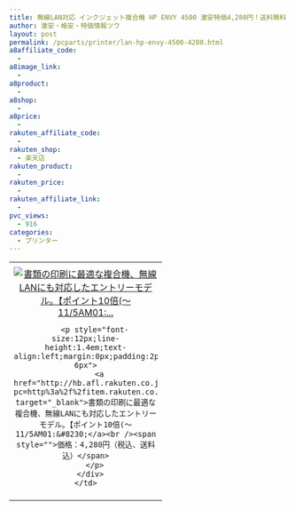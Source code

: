 ```yaml
---
title: 無線LAN対応 インクジェット複合機 HP ENVY 4500 激安特価4,280円！送料無料！
author: 激安・格安・特価情報ツウ
layout: post
permalink: /pcparts/printer/lan-hp-envy-4500-4280.html
a8affiliate_code:
  - 
a8image_link:
  - 
a8product:
  - 
a8shop:
  - 
a8price:
  - 
rakuten_affiliate_code:
  - 
rakuten_shop:
  - 楽天店
rakuten_product:
  - 
rakuten_price:
  - 
rakuten_affiliate_link:
  - 
pvc_views:
  - 916
categories:
  - プリンター
---
```

<table border="0" cellpadding="0" cellspacing="0">
  <tr>
    <td valign="top">
      <div style="border:1px none;margin:0px;padding:6px 0px;width:260px;text-align:center;float:left">
        <a href="http://hb.afl.rakuten.co.jp/hgc/134e3c5e.b55292f9.134e3c5f.d6a9e21a/?pc=http%3a%2f%2fitem.rakuten.co.jp%2fedion%2f4948382998552%2f%3fscid%3daf_link_tbl&m=http%3a%2f%2fm.rakuten.co.jp%2fedion%2fi%2f10159762%2f" target="_blank"><img src="http://hbb.afl.rakuten.co.jp/hgb/?pc=http%3a%2f%2fthumbnail.image.rakuten.co.jp%2f%400_mall%2fedion%2fcabinet%2fgoods%2fl1%2fimg077%2f4948382998552_l1.jpg%3f_ex%3d240x240&m=http%3a%2f%2fthumbnail.image.rakuten.co.jp%2f%400_mall%2fedion%2fcabinet%2fgoods%2fl1%2fimg077%2f4948382998552_l1.jpg" alt="書類の印刷に最適な複合機、無線LANにも対応したエントリーモデル。【ポイント10倍(～11/5AM01:..." border="0" style="margin:0px;padding:0px" /></a> 
        
        <p style="font-size:12px;line-height:1.4em;text-align:left;margin:0px;padding:2px 6px">
          <a href="http://hb.afl.rakuten.co.jp/hgc/134e3c5e.b55292f9.134e3c5f.d6a9e21a/?pc=http%3a%2f%2fitem.rakuten.co.jp%2fedion%2f4948382998552%2f%3fscid%3daf_link_tbl&m=http%3a%2f%2fm.rakuten.co.jp%2fedion%2fi%2f10159762%2f" target="_blank">書類の印刷に最適な複合機、無線LANにも対応したエントリーモデル。【ポイント10倍(～11/5AM01:&#8230;</a><br /><span style="">価格：4,280円（税込、送料込）</span>
        </p>
      </div>
    </td>
  </tr>
</table>